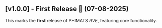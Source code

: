 ## [v1.0.0] - First Release 🚀 (07-08-2025)

This marks the **first** release of PHIMATS *RVE*, featuring core functionality.